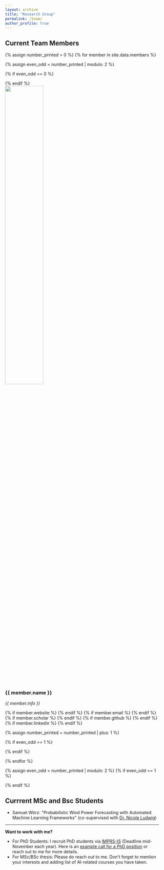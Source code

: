 ```yaml
---
layout: archive
title: "Research Group"
permalink: /team/
author_profile: true
---
```


## Current Team Members

<div>
{% assign number_printed = 0 %}
{% for member in site.data.members %}

{% assign even_odd = number_printed | modulo: 2 %}

{% if even_odd == 0 %}
<div class="row">
{% endif %}

<div class="col-sm-2">

<img src="{{ site.url }}{{ site.baseurl }}/images/profile_pictures/{{ member.avatar }}" width="50%" style="max-width:250px"/>
</div>
<div class="social-icons">
  <h3>{{ member.name }}</h3>
  <i>{{ member.info }}<br></i>

  {% if member.website %}<a href="{{ member.website }}" target="_blank"><i class="fas fa-fw fa-home"></i></a> {% endif %}
  {% if member.email %}<a href="mailto:{{ member.email }}" target="_blank"><i class="fas fa-fw fa-envelope"></i></a> {% endif %}
  {% if member.scholar %} <a href="{{ member.scholar }}" target="_blank"><i class="fas fa-fw fa-graduation-cap"></i></a> {% endif %}
  {% if member.github %} <a href="{{ member.github }}" target="_blank"><i class="fab fa-fw fa-github"></i></a> {% endif %}
{% if member.linkedin %} <a href="{{ member.linkedin }}" target="_blank"><i class="fab fa-fw fa-linkedin"></i></a> {% endif %}

</div>
<!-- </div> -->

{% assign number_printed = number_printed | plus: 1 %}

{% if even_odd == 1 %}
</div>
{% endif %}

{% endfor %}

{% assign even_odd = number_printed | modulo: 2 %}
{% if even_odd == 1 %}
</div>
{% endif %}
</div>

## Currrent MSc and Bsc Students

  * Samuel Wörz: "Probabilistic Wind Power Forecasting with Automated Machine Learning Frameworks" (co-supervised with [Dr. Nicole Ludwig](https://www.mlsustainableenergy.com/de/))

--- 

**Want to work with me?**
  * For PhD Students: I recruit PhD students via [IMPRS-IS](https://imprs.is.mpg.de/) (Deadline mid-November each year). Here is an [example call for a PhD position](https://keggensperger.github.io/files/2023_JobPosting.pdf) or reach out to me for more details.
  * For MSc/BSc thesis: Please do reach out to me. Don't forget to mention your interests and adding list of AI-related courses you have taken.

